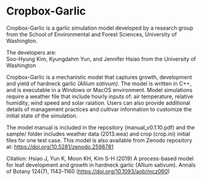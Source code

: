 # Cropbox-Garlic

Cropbox-Garlic is a garlic simulation model developed by a research group from the School of Environmental and Forest Sciences, University of Washington.

The developers are: <br>
Soo-Hyung Kim, Kyungdahm Yun, and Jennifer Hsiao from the University of Washington <br>


Cropbox-Garlic is a mechanistic model that captures growth, development and yield of hardneck garlic _(Allium sativum)_. The model is written in C++, and is executable in a Windows or MacOS environment. Model simulations require a weather file that include hourly inputs of: air temperature, relative humidity, wind speed and solar raiation. Users can also provide additional details of management practices and cultivar information to customize the initial state of the simulation.

The model manual is included in the repository (manual_v0.1.10.pdf) and the sample/ folder includes weather data (2013.wea) and crop (crop.ini) initial files for one test case. This model is also available from Zenodo repository at: <https://doi.org/10.5281/zenodo.2598781> 

Citation:
Hsiao J, Yun K, Moon KH, Kim S-H (2019) A process-based model for leaf development and growth in hardneck garlic (Allium sativum). Annals of Botany 124(7), 1143-1160 (<https://doi.org/10.1093/aob/mcz060>)


